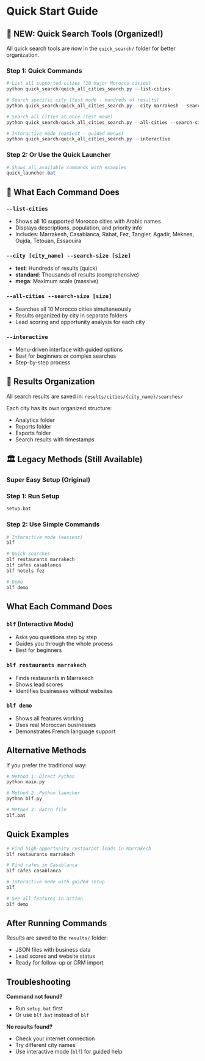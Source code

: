 # Quick Start Guide

## 🚀 NEW: Quick Search Tools (Organized!)

All quick search tools are now in the `quick_search/` folder for better organization.

### Step 1: Quick Commands
```powershell
# List all supported cities (10 major Morocco cities)
python quick_search/quick_all_cities_search.py --list-cities

# Search specific city (test mode - hundreds of results)
python quick_search/quick_all_cities_search.py --city marrakesh --search-size test

# Search all cities at once (test mode)
python quick_search/quick_all_cities_search.py --all-cities --search-size test

# Interactive mode (easiest - guided menus)
python quick_search/quick_all_cities_search.py --interactive
```

### Step 2: Or Use the Quick Launcher
```powershell
# Shows all available commands with examples
quick_launcher.bat
```

## 🎯 What Each Command Does

### `--list-cities`
- Shows all 10 supported Morocco cities with Arabic names
- Displays descriptions, population, and priority info
- Includes: Marrakesh, Casablanca, Rabat, Fez, Tangier, Agadir, Meknes, Oujda, Tetouan, Essaouira

### `--city [city_name] --search-size [size]`
- **test**: Hundreds of results (quick)
- **standard**: Thousands of results (comprehensive)
- **mega**: Maximum scale (massive)

### `--all-cities --search-size [size]`
- Searches all 10 Morocco cities simultaneously
- Results organized by city in separate folders
- Lead scoring and opportunity analysis for each city

### `--interactive`
- Menu-driven interface with guided options
- Best for beginners or complex searches
- Step-by-step process

## 📁 Results Organization
All search results are saved in: `results/cities/{city_name}/searches/`

Each city has its own organized structure:
- Analytics folder
- Reports folder  
- Exports folder
- Search results with timestamps

## 🏛️ Legacy Methods (Still Available)

### Super Easy Setup (Original)

### Step 1: Run Setup
```bash
setup.bat
```

### Step 2: Use Simple Commands
```bash
# Interactive mode (easiest)
blf

# Quick searches
blf restaurants marrakech
blf cafes casablanca  
blf hotels fez

# Demo
blf demo
```

## What Each Command Does

### `blf` (Interactive Mode)
- Asks you questions step by step
- Guides you through the whole process
- Best for beginners

### `blf restaurants marrakech`
- Finds restaurants in Marrakech
- Shows lead scores
- Identifies businesses without websites

### `blf demo`
- Shows all features working
- Uses real Moroccan businesses
- Demonstrates French language support

## Alternative Methods

If you prefer the traditional way:

```bash
# Method 1: Direct Python
python main.py

# Method 2: Python launcher
python blf.py

# Method 3: Batch file
blf.bat
```

## Quick Examples

```bash
# Find high-opportunity restaurant leads in Marrakech
blf restaurants marrakech

# Find cafes in Casablanca
blf cafes casablanca

# Interactive mode with guided setup
blf

# See all features in action
blf demo
```

## After Running Commands

Results are saved to the `results/` folder:
- JSON files with business data
- Lead scores and website status
- Ready for follow-up or CRM import

## Troubleshooting

**Command not found?**
- Run `setup.bat` first
- Or use `blf.bat` instead of `blf`

**No results found?**
- Check your internet connection
- Try different city names
- Use interactive mode (`blf`) for guided help

